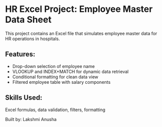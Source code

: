 # HR Excel Project: Employee Master Data Sheet

This project contains an Excel file that simulates employee master data for HR operations in hospitals.

## Features:
- Drop-down selection of employee name
- VLOOKUP and INDEX+MATCH for dynamic data retrieval
- Conditional formatting for clean data view
- Filtered employee table with salary components

## Skills Used:
Excel formulas, data validation, filters, formatting

Built by: Lakshmi Anusha
